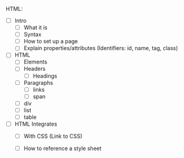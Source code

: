 HTML:
- [ ] Intro
    - [ ] What it is
    - [ ] Syntax
    - [ ] How to set up a page
    - [ ] Explain properties/attributes (Identifiers: id, name, tag, class)
- [ ] HTML
    - [ ] Elements
    - [ ] Headers
        - [ ] Headings
    - [ ] Paragraphs
        - [ ] links
        - [ ] span
    - [ ] div
    - [ ] list
    - [ ] table
- [ ] HTML Integrates
    - [ ] With CSS (Link to CSS)
    - [ ] How to reference a style sheet
    